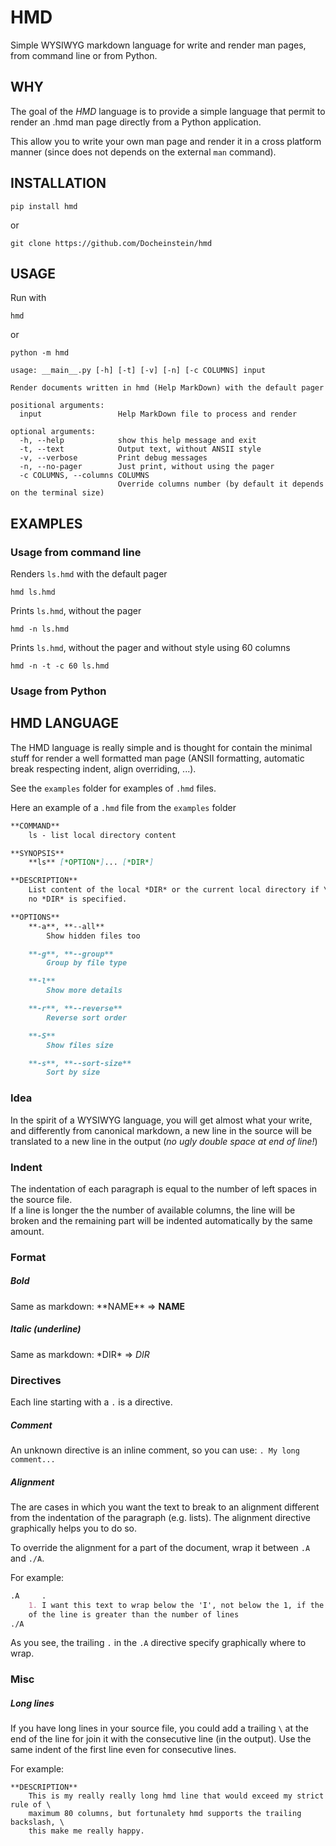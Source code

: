 # HMD

Simple WYSIWYG markdown language for write and render man pages, from command line or from Python.

## WHY

The goal of the *HMD* language is to provide a simple language that permit to render
an .hmd man page directly from a Python application.

This allow you to write your own man page and render it in a cross platform manner 
(since does not depends on the external `man` command).

## INSTALLATION
```
pip install hmd
```

or 

```
git clone https://github.com/Docheinstein/hmd
```

## USAGE

Run with
```
hmd
```

or 

```
python -m hmd
```

```
usage: __main__.py [-h] [-t] [-v] [-n] [-c COLUMNS] input

Render documents written in hmd (Help MarkDown) with the default pager

positional arguments:
  input                 Help MarkDown file to process and render

optional arguments:
  -h, --help            show this help message and exit
  -t, --text            Output text, without ANSII style
  -v, --verbose         Print debug messages
  -n, --no-pager        Just print, without using the pager
  -c COLUMNS, --columns COLUMNS
                        Override columns number (by default it depends on the terminal size)
```

## EXAMPLES

### Usage from command line

Renders `ls.hmd` with the default pager
```
hmd ls.hmd
```

Prints `ls.hmd`, without the pager
```
hmd -n ls.hmd
```

Prints `ls.hmd`, without the pager and without style using 60 columns
```
hmd -n -t -c 60 ls.hmd
```

### Usage from Python


## HMD LANGUAGE

The HMD language is really simple and is thought for contain the minimal stuff for 
render a well formatted man page (ANSII formatting, automatic break respecting indent, align overriding, ...).

See the `examples` folder for examples of `.hmd` files.

Here an example of a `.hmd` file from the `examples` folder

```markdown
**COMMAND**
    ls - list local directory content

**SYNOPSIS**
    **ls** [*OPTION*]... [*DIR*]

**DESCRIPTION**
    List content of the local *DIR* or the current local directory if \
    no *DIR* is specified.

**OPTIONS**
    **-a**, **--all**
        Show hidden files too

    **-g**, **--group**
        Group by file type

    **-l**
        Show more details

    **-r**, **--reverse**
        Reverse sort order

    **-S**
        Show files size

    **-s**, **--sort-size**
        Sort by size
```

### Idea
In the spirit of a WYSIWYG language, you will get almost what your write, and
differently from canonical markdown, a new line in the source will be translated
to a new line in the output (*no ugly double space at end of line!*)

### Indent
The indentation of each paragraph is equal to the number of left spaces in the source file.  
If a line is longer the the number of available columns, the line will be broken and the
remaining part will be indented automatically by the same amount.

### Format

##### Bold
Same as markdown: \*\*NAME\*\* => **NAME**

##### Italic (underline)
Same as markdown: \*DIR\* => *DIR*

### Directives
Each line starting with a `.` is a directive.

##### Comment
An unknown directive is an inline comment, so you can use:  `. My long comment...`

##### Alignment
The are cases in which you want the text to break to an alignment different from
the indentation of the paragraph (e.g. lists). The alignment directive graphically
helps you to do so.

To override the alignment for a part of the document, wrap it between `.A` and `./A`.  

For example: 
```markdown
.A     .
    1. I want this text to wrap below the 'I', not below the 1, if the length
    of the line is greater than the number of lines
./A
```

As you see, the trailing `.` in the `.A` directive specify graphically where to wrap.

### Misc
##### Long lines
If you have long lines in your source file, you could add a trailing `\` at 
the end of the line for join it with the consecutive line (in the output).
Use the same indent of the first line even for consecutive lines.

For example:

```
**DESCRIPTION**
    This is my really really long hmd line that would exceed my strict rule of \
    maximum 80 columns, but fortunalety hmd supports the trailing backslash, \
    this make me really happy.
```